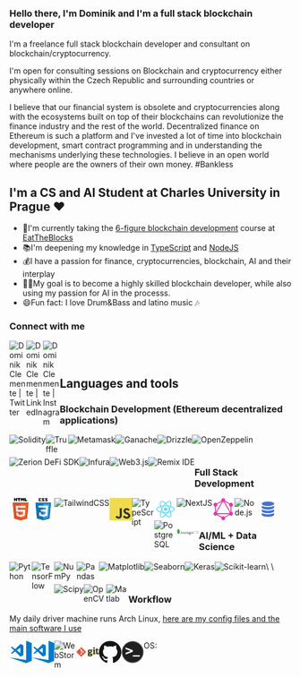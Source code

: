### Hello there, I'm Dominik and I'm a full stack blockchain developer

I'm a freelance full stack blockchain developer and consultant on blockchain/cryptocurrency.

I'm open for consulting sessions on Blockchain and cryptocurrency either physically within the Czech Republic and surrounding countries or anywhere online.

I believe that our financial system is obsolete and cryptocurrencies along with the ecosystems built on top of their blockchains can revolutionize the finance industry and the rest of the world. Decentralized finance on Ethereum is such a platform and I've invested a lot of time into blockchain development, smart contract programming and in understanding the mechanisms underlying these technologies. I believe in an open world where people are the owners of their own money. #Bankless


## I'm a CS and AI Student at Charles University in Prague ❤️
- 🧠I'm currently taking the [6-figure blockchain development](https://eattheblocks.com/6-figure-blockchain-developer/) course at [EatTheBlocks](https://eattheblocks.com/)
- 📚I'm deepening my knowledge in [TypeScript](https://www.udemy.com/course/understanding-typescript/) and [NodeJS](https://www.udemy.com/course/nodejs-the-complete-guide/)
- 💰I have a passion for finance, cryptocurrencies, blockchain, AI and their interplay
- 👨‍💻My goal is to become a highly skilled blockchain developer, while also using my passion for AI in the processs.
- 😄Fun fact: I love Drum&Bass and latino music 🎶

### Connect with me

[<img align="left" alt="Dominik Clemente | Twitter" width="30px" src="https://cdn.jsdelivr.net/npm/simple-icons@v3/icons/twitter.svg" />][twitter]
[<img align="left" alt="Dominik Clemente | LinkedIn" width="30px" src="https://cdn.jsdelivr.net/npm/simple-icons@v3/icons/linkedin.svg" />][linkedin]
[<img align="left" alt="Dominik Clemente | Instagram" width="30px" src="https://cdn.jsdelivr.net/npm/simple-icons@v3/icons/instagram.svg" />][instagram]

<br />

<br />

## Languages and tools

### Blockchain Development (Ethereum decentralized applications)

[<img align="left" alt="Solidity" height="40px" src="https://tintinweb.gallerycdn.vsassets.io/extensions/tintinweb/vscode-solidity-flattener/0.0.9/1591478443875/Microsoft.VisualStudio.Services.Icons.Default" />][solidity]
[<img align="left" alt="Truffle" width="40px" src="https://pthomann.pl/wp-content/uploads/2020/01/truffle.png" />][truffle]
<img align="left" alt="Metamask" height="40px" src="https://en.bitcoinwiki.org/upload/en/images/e/eb/Metamask.png" />
[<img align="left" alt="Ganache" height="40px" src="https://www.mycryptopedia.com/wp-content/uploads/2019/11/rsz_ganachee.png" />][truffle]
[<img align="left" alt="Drizzle" height="40px" src="https://miro.medium.com/max/1125/1*WbnSv_toJCVwB5Ccob7_bg.png" />][truffle]
<img align="left" alt="OpenZeppelin" height="40px" src="https://cdn.stateofthedapps.com/dapps/openzeppelin/logo_openzeppelin_b8c833659d043cf69a7dd13d3487defdac2af8fd9d487db68e457f129284f8dc_opti.png" />
<img align="left" alt="Zerion DeFi SDK" height="40px" src="https://pbs.twimg.com/profile_images/1249821437247942656/pFqlKyrO_400x400.jpg" />
<img align="left" alt="Infura" height="40px" src="https://d3vziz3q6u5wet.cloudfront.net/learn-blockchain/tools/infura.png" />
<img align="left" alt="Web3.js" height="40px" src="https://d3vziz3q6u5wet.cloudfront.net/learn-blockchain/tools/web3_javascript_api.png" />
<img align="left" alt="Remix IDE" height="40px" src="https://cdn-images-1.medium.com/max/1200/1*ekpA3dXdUbEnbC_IPxT9yQ.png" />

<br />

<br />

### Full Stack Development

<img align="left" alt="HTML5" width="40px" src="https://raw.githubusercontent.com/github/explore/80688e429a7d4ef2fca1e82350fe8e3517d3494d/topics/html/html.png" />
<img align="left" alt="CSS3" width="40px" src="https://raw.githubusercontent.com/github/explore/80688e429a7d4ef2fca1e82350fe8e3517d3494d/topics/css/css.png" />
<img align="left" alt="TailwindCSS" height="40px" src="https://cms-assets.tutsplus.com/uploads/users/30/posts/34128/preview_image/tailwindcss-pre.png" />
<img align="left" alt="JavaScript" width="40px" src="https://raw.githubusercontent.com/github/explore/80688e429a7d4ef2fca1e82350fe8e3517d3494d/topics/javascript/javascript.png" />
<img align="left" alt="TypeScript" width="40px" src="https://upload.wikimedia.org/wikipedia/commons/thumb/4/4c/Typescript_logo_2020.svg/1200px-Typescript_logo_2020.svg.png" />
<img align="left" alt="React" width="40px" src="https://raw.githubusercontent.com/github/explore/80688e429a7d4ef2fca1e82350fe8e3517d3494d/topics/react/react.png" />
<img align="left" alt="NextJS" height="40px" src="https://upload.wikimedia.org/wikipedia/commons/thumb/8/8e/Nextjs-logo.svg/800px-Nextjs-logo.svg.png" />
<img align="left" alt="GraphQL" width="40px" src="https://raw.githubusercontent.com/github/explore/80688e429a7d4ef2fca1e82350fe8e3517d3494d/topics/graphql/graphql.png" />
<img align="left" alt="Node.js" width="40px" src="https://seeklogo.com/images/N/nodejs-logo-FBE122E377-seeklogo.com.png" />
<img align="left" alt="SQL" width="40px" src="https://raw.githubusercontent.com/github/explore/80688e429a7d4ef2fca1e82350fe8e3517d3494d/topics/sql/sql.png" />
<img align="left" alt="PostgreSQL" width="40px" src="https://upload.wikimedia.org/wikipedia/commons/thumb/2/29/Postgresql_elephant.svg/1200px-Postgresql_elephant.svg.png"/>
<img align="left" alt="MongoDB" height="40px" src="https://raw.githubusercontent.com/github/explore/80688e429a7d4ef2fca1e82350fe8e3517d3494d/topics/mongodb/mongodb.png" />

<br />

<br />

### AI/ML + Data Science

<img align="left" alt="Python" width="40px" src="https://i.pinimg.com/originals/77/88/25/778825be381be66db27d56ba533034ea.png" />
<img align="left" alt="TensorFlow" width="40px" src="https://3.bp.blogspot.com/-y7Hif1cowAM/XfBhDhB_ARI/AAAAAAAABlo/blLV7czsGqcnmWc9njmzUnp0yh6kNZRAgCLcBGAsYHQ/s1600/1_b4otA55Us-hoI57lqUfplA.png" />
<img align="left" alt="NumPy" width="40px" src="https://user-images.githubusercontent.com/50221806/86498201-a8bd8680-bd39-11ea-9d08-66b610a8dc01.png" />
<img align="left" alt="Pandas" width="40px" src="https://cdn.shortpixel.ai/spai/w_788+q_lossy+ret_img+to_webp/https://numfocus.org/wp-content/uploads/2016/07/pandas-logo-300.png" />
<img align="left" alt="Matplotlib" height="26px" src="https://matplotlib.org/3.1.0/_images/sphx_glr_logos2_003.png" />
<img align="left" alt="Seaborn" height="35px" src="https://seaborn.pydata.org/_static/logo-wide-lightbg.svg" />
<img align="left" alt="Keras" height="35px" src="https://keras.io/img/logo-k-keras-wb.png" />
<img align="left" alt="Scikit-learn" height="40px" src="https://upload.wikimedia.org/wikipedia/commons/thumb/0/05/Scikit_learn_logo_small.svg/1280px-Scikit_learn_logo_small.svg.png" /> \ 

<img align="left" alt="Scipy" height="40px" src="https://www.fullstackpython.com/img/logos/scipy.png" />
<img align="left" alt="OpenCV" width="40px" src="https://upload.wikimedia.org/wikipedia/commons/3/32/OpenCV_Logo_with_text_svg_version.svg" />
<img align="left" alt="Matlab" width="40px" src="https://upload.wikimedia.org/wikipedia/commons/thumb/2/21/Matlab_Logo.png/668px-Matlab_Logo.png" /> \


<br /> 

<br />

### Workflow

My daily driver machine runs Arch Linux, [here are my config files and the main software I use](https://github.com/dominikclemente/rice)

OS:
<img align="left" alt="Visual Studio Code" width="40px" src="https://raw.githubusercontent.com/github/explore/80688e429a7d4ef2fca1e82350fe8e3517d3494d/topics/visual-studio-code/visual-studio-code.png" />
<img align="left" alt="Visual Studio Code" width="40px" src="https://raw.githubusercontent.com/github/explore/80688e429a7d4ef2fca1e82350fe8e3517d3494d/topics/visual-studio-code/visual-studio-code.png" />
<img align="left" alt="WebStorm" width="40px" src="https://seeklogo.com/images/W/webstorm-logo-691E749F21-seeklogo.com.png" />
<img align="left" alt="Git" width="40px" src="https://raw.githubusercontent.com/github/explore/80688e429a7d4ef2fca1e82350fe8e3517d3494d/topics/git/git.png" />
<img align="left" alt="GitHub" width="40px" src="https://raw.githubusercontent.com/github/explore/78df643247d429f6cc873026c0622819ad797942/topics/github/github.png" />
<img align="left" alt="Terminal" width="40px" src="https://raw.githubusercontent.com/github/explore/80688e429a7d4ef2fca1e82350fe8e3517d3494d/topics/terminal/terminal.png" />


[twitter]: https://twitter.com/clemente_DCode 
[instagram]: https://www.instagram.com/dominikclemente/
[linkedin]: https://www.linkedin.com/in/dominik-clemente-986288116/
[solidity]: https://solidity.readthedocs.io/en/v0.7.1/
[truffle]: https://www.trufflesuite.com/
